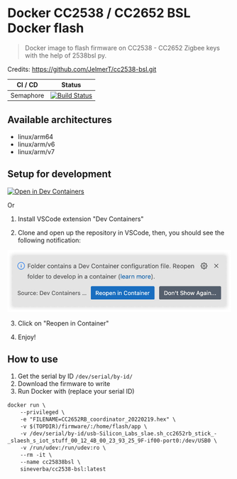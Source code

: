 Docker CC2538 / CC2652 BSL Docker flash
=======================================

> Docker image to flash firmware on CC2538 - CC2652 Zigbee keys with the help of 2538bsl py.

Credits: https://github.com/JelmerT/cc2538-bsl.git

| CI / CD | Status |
| ------- | ------ |
| Semaphore | [![Build Status](https://sineverba.semaphoreci.com/badges/docker-cc2538-bsl/branches/master.svg?style=shields&key=177dc3d1-ccb5-43c5-95ad-06fb51346f81)](https://sineverba.semaphoreci.com/projects/docker-cc2538-bsl) |


## Available architectures

+ linux/arm64
+ linux/arm/v6
+ linux/arm/v7

## Setup for development

[![Open in Dev Containers](https://img.shields.io/static/v1?label=Dev%20Containers&message=Open&color=blue&logo=visualstudiocode)](https://vscode.dev/redirect?url=vscode://ms-vscode-remote.remote-containers/cloneInVolume?url=https://github.com/sineverba/docker-cc2538-bsl)

Or

1. Install VSCode extension "Dev Containers"

2. Clone and open up the repository in VSCode, then, you should see the following notification:

![VSCode popup](./.devcontainer/folder.webp)

3. Click on "Reopen in Container"

4. Enjoy!


## How to use

1. Get the serial by ID `/dev/serial/by-id/`
2. Download the firmware to write
3. Run Docker with (replace your serial ID)

```shell
docker run \
	--privileged \
	-e "FILENAME=CC2652RB_coordinator_20220219.hex" \
	-v $(TOPDIR)/firmware/:/home/flash/app \
	-v /dev/serial/by-id/usb-Silicon_Labs_slae.sh_cc2652rb_stick_-_slaesh_s_iot_stuff_00_12_4B_00_23_93_25_9F-if00-port0:/dev/USB0 \
	-v /run/udev:/run/udev:ro \
	--rm -it \
	--name cc25838bsl \
	sineverba/cc2538-bsl:latest
```

